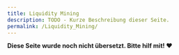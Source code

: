 ```yaml
---
title: Liquidity Mining
description: TODO - Kurze Beschreibung dieser Seite.
permalink: /Liquidity_Mining/
---
```


**Diese Seite wurde noch nicht übersetzt. Bitte hilf mit! ❤**
